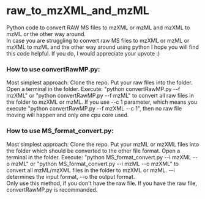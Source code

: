 # raw_to_mzXML_and_mzML
Python code to convert RAW MS files to mzXML or mzML and mzXML to mzML or the other way around.  
In case you are struggling to convert raw MS files to mzXML or mzML or mzXML to mzML and the other way around using python I hope
you will find this code helpful. If you do, I would appreciate your upvote :)

### How to use convertRawMP.py:
Most simplest approach: Clone the repo. Put your raw files into the folder.
Open a terminal in the folder. Execute: "python convertRawMP.py --f mzXML" or "python convertRawMP.py --f mzML" to convert all raw files in the folder to mzXML or mzML. 
If you use --c 1 parameter, which means you execute "python convertRawMP.py --f mzXML --c 1", then no raw file moving will happen and only one cpu core used. 



### How to use MS_format_convert.py:
Most simplest approach: Clone the repo. Put your mzML or mzXML files into the folder which should be converted to the other file format.
Open a terminal in the folder. Execute: "python MS_format_convert.py --i mzXML --o mzML" or "python MS_format_convert.py --i mzML --o mzXML" to convert all mzML/mzXML files in the folder to mzXML or mzML.
--i determines the input format, --o the output format.  
Only use this method, if you don't have the raw file. If you have the raw file, convertRawMP.py is recommanded. 
